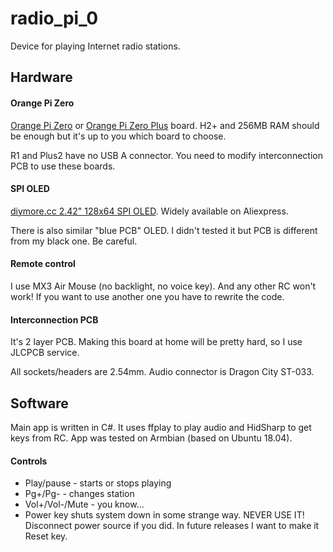 # radio_pi_0
Device for playing Internet radio stations.

## Hardware
#### Orange Pi Zero
[Orange Pi Zero](http://www.orangepi.org/orangepizero/) or [Orange Pi Zero Plus](http://www.orangepi.org/OrangePiZeroPlus/) board.  H2+ and 256MB RAM should be enough but it's up to you which board to choose.

R1 and Plus2 have no USB A connector. You need to modify interconnection PCB to use these boards.

#### SPI OLED
[diymore.cc 2.42" 128x64 SPI OLED](https://www.diymore.cc/products/2-42-inch-12864-oled-display-module-iic-i2c-spi-serial-for-arduino-c51-stm32-green-white-blue-yellow).
Widely available on Aliexpress.

There is also similar "blue PCB" OLED. I didn't tested it but PCB is different from my black one. Be careful.

#### Remote control
I use MX3 Air Mouse (no backlight, no voice key). And any other RC won't work! If you want to use another one you have to rewrite the code.

#### Interconnection PCB
It's 2 layer PCB. Making this board at home will be pretty hard, so I use JLCPCB service.

All sockets/headers are 2.54mm. Audio connector is Dragon City ST-033.

## Software
Main app is written in C#. It uses ffplay to play audio and HidSharp to get keys from RC.
App was tested on Armbian (based on Ubuntu 18.04).

#### Controls
* Play/pause - starts or stops playing
* Pg+/Pg- - changes station
* Vol+/Vol-/Mute - you know...
* Power key shuts system down in some strange way. NEVER USE IT! Disconnect power source if you did. In future releases I want to make it Reset key.
